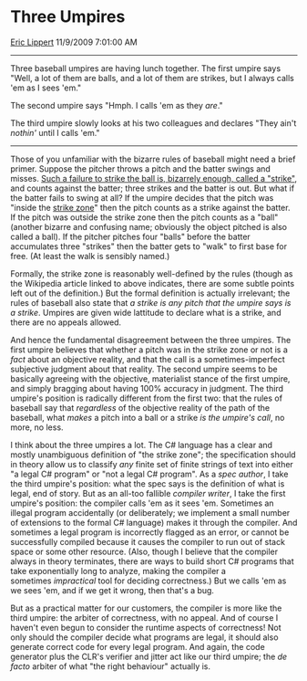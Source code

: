 # Three Umpires

[Eric Lippert](https://social.msdn.microsoft.com/profile/Eric%20Lippert) 11/9/2009 7:01:00 AM

-----

Three baseball umpires are having lunch together. The first umpire says "Well, a lot of them are balls, and a lot of them are strikes, but I always calls 'em as I sees 'em."

The second umpire says "Hmph. I calls 'em as they *are*."

The third umpire slowly looks at his two colleagues and declares "They ain't *nothin'* until I calls 'em."

-----

Those of you unfamiliar with the bizarre rules of baseball might need a brief primer. Suppose the pitcher throws a pitch and the batter swings and misses. [Such a failure to strike the ball is, bizarrely enough, called a "strike"](http://www.amazon.com/gp/recsradio/radio/B000002MSU/ref=pd_krex_dp_001_006/176-2812138-0508753?ie=UTF8&track=006&disc=001), and counts against the batter; three strikes and the batter is out. But what if the batter fails to swing at all? If the umpire decides that the pitch was "inside the [strike zone](http://en.wikipedia.org/wiki/Strike_zone)" then the pitch counts as a strike against the batter. If the pitch was outside the strike zone then the pitch counts as a "ball" (another bizarre and confusing name; obviously the object pitched is also called a ball). If the pitcher pitches four "balls" before the batter accumulates three "strikes" then the batter gets to "walk" to first base for free. (At least the walk is sensibly named.)

Formally, the strike zone is reasonably well-defined by the rules (though as the Wikipedia article linked to above indicates, there are some subtle points left out of the definition.) But the formal definition is actually irrelevant; the rules of baseball also state that *a strike is any pitch that the umpire says is a strike*. Umpires are given wide lattitude to declare what is a strike, and there are no appeals allowed.

And hence the fundamental disagreement between the three umpires. The first umpire believes that whether a pitch was in the strike zone or not is a *fact* about an objective reality, and that the call is a sometimes-imperfect subjective judgment about that reality. The second umpire seems to be basically agreeing with the objective, materialist stance of the first umpire, and simply bragging about having 100% accuracy in judgment. The third umpire's position is radically different from the first two: that the rules of baseball say that *regardless* of the objective reality of the path of the baseball, what *makes* a pitch into a ball or a strike *is the umpire's call*, no more, no less.

I think about the three umpires a lot. The C\# language has a clear and mostly unambiguous definition of "the strike zone"; the specification should in theory allow us to classify *any* finite set of finite strings of text into either "a legal C\# program" or "not a legal C\# program". As a *spec author*, I take the third umpire's position: what the spec says is the definition of what is legal, end of story. But as an all-too fallible *compiler writer*, I take the first umpire's position: the compiler calls 'em as it sees 'em. Sometimes an illegal program accidentally (or deliberately; we implement a small number of extensions to the formal C\# language) makes it through the compiler. And sometimes a legal program is incorrectly flagged as an error, or cannot be successfully compiled because it causes the compiler to run out of stack space or some other resource. (Also, though I believe that the compiler always in theory terminates, there are ways to build short C\# programs that take exponentially long to analyze, making the compiler a sometimes *impractical* tool for deciding correctness.) But we calls 'em as we sees 'em, and if we get it wrong, then that's a bug.

But as a practical matter for our customers, the compiler is more like the third umpire: the arbiter of correctness, with no appeal. And of course I haven't even begun to consider the runtime aspects of correctness\! Not only should the compiler decide what programs are legal, it should also generate correct code for every legal program. And again, the code generator plus the CLR's verifier and jitter act like our third umpire; the *de facto* arbiter of what "the right behaviour" actually is.

